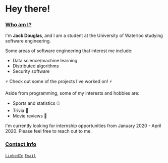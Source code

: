 # Hey there! 

### <ins> Who am I? </ins>

I'm **Jack Douglas**, and I am a student at the University of Waterloo studying software engineering. 

Some areas of software engineering that interest me include:

- Data science/machine learning
- Distributed algorithms
- Security software

⚡ Check out some of the projects I've worked on! ⚡

Aside from programming, some of my interests and hobbies are:

- Sports and statistics ⚾
- Trivia 📖
- Movie reviews 🎥

I'm currently looking for internship opportunities from January 2020 - April 2020. Please feel free to reach out to me.

### <ins> Contact Info </ins>

<code>[LinkedIn](https://www.linkedin.com/in/jack-douglas-910896150/)</code>
<code>[Email](mailto:jack.douglas@uwaterloo.ca)</code>

<!--
**J-Douglas/J-Douglas** is a ✨ _special_ ✨ repository because its `README.md` (this file) appears on your GitHub profile.

Here are some ideas to get you started:

- 🔭 I’m currently working on ...
- 🌱 I’m currently learning ...
- 👯 I’m looking to collaborate on ...
- 🤔 I’m looking for help with ...
- 💬 Ask me about ...
- 📫 How to reach me: ...
- 😄 Pronouns: ...
- ⚡ Fun fact: ...
-->
